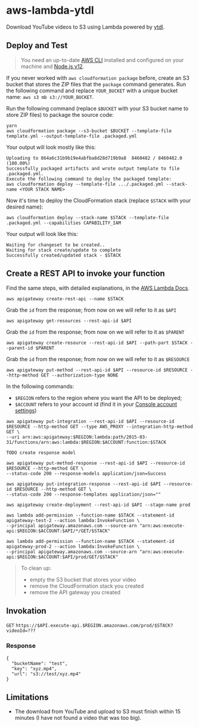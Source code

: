 # aws-lambda-ytdl

Download YouTube videos to S3 using Lambda powered by [ytdl](https://www.npmjs.com/package/ytdl-core).

## Deploy and Test

> You need an up-to-date [AWS CLI](https://aws.amazon.com/cli/) installed and configured on your machine and [Node.js v12](https://nodejs.org/).

If you never worked with `aws cloudformation package` before, create an S3 bucket that stores the ZIP files that the `package` command generates. Run the following command and replace `YOUR_BUCKET` with a unique bucket name: `aws s3 mb s3://YOUR_BUCKET`.

Run the following command (replace `$BUCKET` with your S3 bucket name to store ZIP files) to package the source code:
```
yarn
aws cloudformation package --s3-bucket $BUCKET --template-file template.yml --output-template-file .packaged.yml
```

Your output will look mostly like this:
```
Uploading to 864a6c31b9b19e4abfba8d28d719b9a8  8460482 / 8460482.0  (100.00%)
Successfully packaged artifacts and wrote output template to file .packaged.yml.
Execute the following command to deploy the packaged template:
aws cloudformation deploy --template-file .../.packaged.yml --stack-name <YOUR STACK NAME>
```

Now it's time to deploy the CloudFormation stack (replace `$STACK` with your desired name):
```
aws cloudformation deploy --stack-name $STACK --template-file .packaged.yml --capabilities CAPABILITY_IAM
```

Your output will look like this:
```
Waiting for changeset to be created..
Waiting for stack create/update to complete
Successfully created/updated stack - $STACK
```

## Create a REST API to invoke your function

Find the same steps, with detailed explanations, in the [AWS Lambda Docs](https://docs.aws.amazon.com/lambda/latest/dg/services-apigateway-tutorial.html).

```
aws apigateway create-rest-api --name $STACK
```
Grab the `id` from the response; from now on we will refer to it as `$API`
```
aws apigateway get-resources --rest-api-id $API
```
Grab the `id` from the response; from now on we will refer to it as `$PARENT`
```
aws apigateway create-resource --rest-api-id $API --path-part $STACK --parent-id $PARENT
```
Grab the `id` from the response; from now on we will refer to it as `$RESOURCE`
```
aws apigateway put-method --rest-api-id $API --resource-id $RESOURCE --http-method GET --authorization-type NONE
```
In the following commands:
- `$REGION` refers to the region where you want the API to be deployed;
- `$ACCOUNT` refers to your account id (find it in your [Console account settings](https://console.aws.amazon.com/billing/home?#/account))
```
aws apigateway put-integration --rest-api-id $API --resource-id $RESOURCE --http-method GET --type AWS_PROXY --integration-http-method GET \
--uri arn:aws:apigateway:$REGION:lambda:path/2015-03-31/functions/arn:aws:lambda:$REGION:$ACCOUNT:function:$STACK
```
```
TODO create response model
```
```
aws apigateway put-method-response --rest-api-id $API --resource-id $RESOURCE --http-method GET \
--status-code 200 --response-models application/json=Success
```
```
aws apigateway put-integration-response --rest-api-id $API --resource-id $RESOURCE --http-method GET \
--status-code 200 --response-templates application/json=""
```
```
aws apigateway create-deployment --rest-api-id $API --stage-name prod
```
```
aws lambda add-permission --function-name $STACK --statement-id apigateway-test-2 --action lambda:InvokeFunction \
--principal apigateway.amazonaws.com --source-arn "arn:aws:execute-api:$REGION:$ACCOUNT:$API/*/GET/$STACK"
```
```
aws lambda add-permission --function-name $STACK --statement-id apigateway-prod-2 --action lambda:InvokeFunction \
--principal apigateway.amazonaws.com --source-arn "arn:aws:execute-api:$REGION:$ACCOUNT:$API/prod/GET/$STACK"
```

> To clean up:
> - empty the S3 bucket that stores your video
> - remove the CloudFormation stack you created
> - remove the API gateway you created

## Invokation

`GET` `https://$API.execute-api.$REGION.amazonaws.com/prod/$STACK?videoId=???`

### Response

```
{
  "bucketName": "test",
  "key": "xyz.mp4",
  "url": "s3://test/xyz.mp4"
}
```

## Limitations

* The download from YouTube and upload to S3 must finish within 15 minutes (I have not found a video that was too big).
